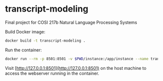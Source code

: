 # transcript-modeling
Final project for COSI 217b Natural Language Processing Systems

Build Docker image:
```sh
docker build -t transcript-modeling .
```

Run the container:
```sh
docker run --rm -p 8501:8501 -v $PWD/instance:/app/instance --name transcript-modeling transcript-modeling
```

Visit [http://127.0.0.1:8501](http://127.0.0.1:8501) on the host machine to access the webserver running in the container.
